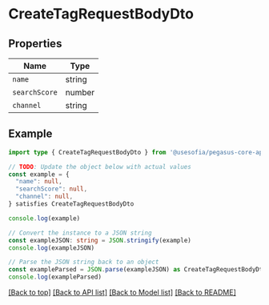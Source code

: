 
# CreateTagRequestBodyDto


## Properties

Name | Type
------------ | -------------
`name` | string
`searchScore` | number
`channel` | string

## Example

```typescript
import type { CreateTagRequestBodyDto } from '@usesofia/pegasus-core-api-sdk'

// TODO: Update the object below with actual values
const example = {
  "name": null,
  "searchScore": null,
  "channel": null,
} satisfies CreateTagRequestBodyDto

console.log(example)

// Convert the instance to a JSON string
const exampleJSON: string = JSON.stringify(example)
console.log(exampleJSON)

// Parse the JSON string back to an object
const exampleParsed = JSON.parse(exampleJSON) as CreateTagRequestBodyDto
console.log(exampleParsed)
```

[[Back to top]](#) [[Back to API list]](../README.md#api-endpoints) [[Back to Model list]](../README.md#models) [[Back to README]](../README.md)


